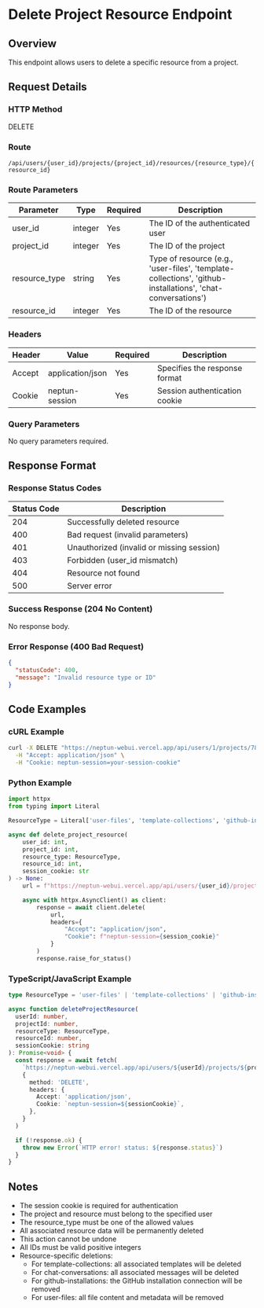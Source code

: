 # Delete Project Resource Endpoint

## Overview

This endpoint allows users to delete a specific resource from a project.

## Request Details

### HTTP Method

DELETE

### Route

`/api/users/{user_id}/projects/{project_id}/resources/{resource_type}/{resource_id}`

### Route Parameters

| Parameter     | Type    | Required | Description                                                                                                 |
| ------------- | ------- | -------- | ----------------------------------------------------------------------------------------------------------- |
| user_id       | integer | Yes      | The ID of the authenticated user                                                                            |
| project_id    | integer | Yes      | The ID of the project                                                                                       |
| resource_type | string  | Yes      | Type of resource (e.g., 'user-files', 'template-collections', 'github-installations', 'chat-conversations') |
| resource_id   | integer | Yes      | The ID of the resource                                                                                      |

### Headers

| Header | Value            | Required | Description                   |
| ------ | ---------------- | -------- | ----------------------------- |
| Accept | application/json | Yes      | Specifies the response format |
| Cookie | neptun-session   | Yes      | Session authentication cookie |

### Query Parameters

No query parameters required.

## Response Format

### Response Status Codes

| Status Code | Description                               |
| ----------- | ----------------------------------------- |
| 204         | Successfully deleted resource             |
| 400         | Bad request (invalid parameters)          |
| 401         | Unauthorized (invalid or missing session) |
| 403         | Forbidden (user_id mismatch)              |
| 404         | Resource not found                        |
| 500         | Server error                              |

### Success Response (204 No Content)

No response body.

### Error Response (400 Bad Request)

```json
{
  "statusCode": 400,
  "message": "Invalid resource type or ID"
}
```

## Code Examples

### cURL Example

```bash
curl -X DELETE "https://neptun-webui.vercel.app/api/users/1/projects/789/resources/user-files/123" \
  -H "Accept: application/json" \
  -H "Cookie: neptun-session=your-session-cookie"
```

### Python Example

```python
import httpx
from typing import Literal

ResourceType = Literal['user-files', 'template-collections', 'github-installations', 'chat-conversations']

async def delete_project_resource(
    user_id: int,
    project_id: int,
    resource_type: ResourceType,
    resource_id: int,
    session_cookie: str
) -> None:
    url = f"https://neptun-webui.vercel.app/api/users/{user_id}/projects/{project_id}/resources/{resource_type}/{resource_id}"

    async with httpx.AsyncClient() as client:
        response = await client.delete(
            url,
            headers={
                "Accept": "application/json",
                "Cookie": f"neptun-session={session_cookie}"
            }
        )
        response.raise_for_status()
```

### TypeScript/JavaScript Example

```typescript
type ResourceType = 'user-files' | 'template-collections' | 'github-installations' | 'chat-conversations'

async function deleteProjectResource(
  userId: number,
  projectId: number,
  resourceType: ResourceType,
  resourceId: number,
  sessionCookie: string
): Promise<void> {
  const response = await fetch(
    `https://neptun-webui.vercel.app/api/users/${userId}/projects/${projectId}/resources/${resourceType}/${resourceId}`,
    {
      method: 'DELETE',
      headers: {
        Accept: 'application/json',
        Cookie: `neptun-session=${sessionCookie}`,
      },
    }
  )

  if (!response.ok) {
    throw new Error(`HTTP error! status: ${response.status}`)
  }
}
```

## Notes

- The session cookie is required for authentication
- The project and resource must belong to the specified user
- The resource_type must be one of the allowed values
- All associated resource data will be permanently deleted
- This action cannot be undone
- All IDs must be valid positive integers
- Resource-specific deletions:
  - For template-collections: all associated templates will be deleted
  - For chat-conversations: all associated messages will be deleted
  - For github-installations: the GitHub installation connection will be removed
  - For user-files: all file content and metadata will be removed
